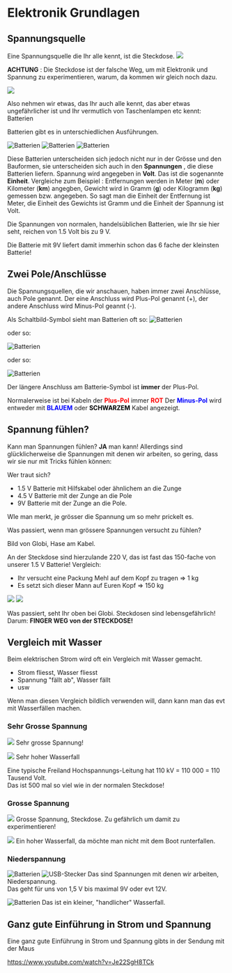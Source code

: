 # Elektronik Grundlagen

## Spannungsquelle 

Eine Spannungsquelle die Ihr alle kennt, ist die Steckdose.
 ![](pics/Steckdose-Schweiz.jpeg) 

__ACHTUNG__ : Die Steckdose ist der falsche Weg, um mit Elektronik und Spannung zu experimentieren, warum, da kommen wir gleich noch dazu.

![](pics/Steckdose-Schweiz_Nein.jpeg) 


Also nehmen wir etwas, das Ihr auch alle kennt, das aber etwas ungefährlicher ist und Ihr vermutlich von Taschenlampen etc kennt: Batterien

Batterien gibt es in unterschiedlichen Ausführungen.

![Batterien ](pics/Batterien_Versch.png)
![Batterien ](pics/Batterie_4.5.png)  ![Batterien ](pics/Batterie_knopfzellen.jpg)


Diese Batterien unterscheiden sich jedoch nicht nur in der Grösse und den Bauformen, sie unterscheiden sich auch in den __Spannungen__ , die diese Batterien liefern.
Spannung wird angegeben in __Volt__. 
Das ist die sogenannte __Einheit__.
Vergleiche zum Beispiel : Entfernungen werden in Meter (__m__) oder Kilometer (__km__) angegben, Gewicht wird in Gramm (__g__) oder Kilogramm (__kg__) gemessen bzw. angegeben.
So sagt man die Einheit der Entfernung ist Meter, die Einheit des Gewichts ist Gramm und die Einheit der Spannung ist Volt. 

Die Spannungen von normalen, handelsüblichen Batterien, wie Ihr sie hier seht, reichen von 1.5 Volt bis zu 9 V.

Die Batterie mit 9V liefert damit immerhin schon das 6 fache der kleinsten Batterie!

## Zwei Pole/Anschlüsse

Die Spannungsquellen, die wir anschauen, haben immer zwei Anschlüsse, auch Pole genannt.
Der eine Anschluss wird Plus-Pol genannt (+), der andere Anschluss wird Minus-Pol geannt (-).

Als Schaltbild-Symbol sieht man Batterien oft so:
![Batterien ](pics/Batterie_Symbol.gif)

oder so:
 
![Batterien ](pics/Batterie_Symbol2.gif)

oder so:

![Batterien ](pics/Batterie_Symbol3.gif)

Der längere Anschluss am Batterie-Symbol ist __immer__ der Plus-Pol.

Normalerweise ist bei Kabeln der <font color="RED"> __Plus-Pol__ </font> immer  <font color="RED"> __ROT__ </font>
Der <font color="BLUE"> __Minus-Pol__ </font> wird entweder mit <font color="BLUE"> __BLAUEM__ </font> oder <font color="BLACK"> __SCHWARZEM__ </font> Kabel angezeigt.


## Spannung fühlen?
 
 Kann man Spannungen fühlen?
 __JA__ man kann!
 Allerdings sind glücklicherweise die Spannungen mit denen wir arbeiten, so gering, dass wir sie nur mit Tricks fühlen können:
 
 Wer traut sich?
 
 - 1.5 V Batterie mit Hilfskabel oder ähnlichem an die Zunge
 - 4.5 V Batterie mit der Zunge an die Pole
 - 9V Batterie mit der Zunge an die Pole.
 
 WIe man merkt, je grösser die Spannung um so mehr prickelt es.
 
 Was passiert, wenn man grössere Spannungen versucht zu fühlen?
 
 Bild von Globi, Hase am Kabel.
 
 An der Steckdose sind hierzulande 220 V, das ist fast das 150-fache von unserer 1.5 V Batterie!
 Vergleich: 
 - Ihr versucht eine Packung Mehl auf dem Kopf zu tragen => 1 kg
 - Es setzt sich dieser Mann auf Euren Kopf => 150 kg
 
 ![](pics/Mehl_1kg.jpg)   ![](pics/Sumo-Ringer.png) 
 
 Was passiert, seht Ihr oben bei Globi. Steckdosen sind lebensgefährlich!  
 Darum: __FINGER WEG von der STECKDOSE!__
 
## Vergleich mit Wasser

Beim elektrischen Strom wird oft ein Vergleich mit Wasser gemacht.

- Strom fliesst, Wasser fliesst
- Spannung "fällt ab", Wasser fällt
- usw


Wenn man diesen Vergleich bildlich verwenden will, dann kann man das evt mit Wasserfällen machen.

### Sehr Grosse Spannung

 ![](pics/Hochspannungsleitung.gif) 
  Sehr grosse Spannung!
 
 ![](pics/wasserfall_gross.jpg) 
 Sehr hoher Wasserfall 
 
 
 Eine typische Freiland Hochspannungs-Leitung hat 110 kV = 110 000 = 110 Tausend Volt.  
 Das ist 500 mal so viel wie in der normalen Steckdose! 
 
 
 
### Grosse Spannung

 ![](pics/Steckdose-Schweiz.jpeg) 
 Grosse Spannung, Steckdose. Zu gefährlich um damit zu experimentieren!
 
 ![](pics/Wasserfall_Mittel.jpeg) 
Ein hoher Wasserfall, da möchte man nicht mit dem Boot runterfallen.


### Niederspannung

![Batterien ](pics/Batterie_4.5.png) ![USB-Stecker ](pics/usb_a_stecker.jpg)
Das sind Spannungen mit denen wir arbeiten, Niederspannung.  
Das geht für uns von 1,5 V bis maximal 9V oder evt 12V.

![Batterien ](pics/Wasserfall_Klein.jpeg)
Das ist ein kleiner, "handlicher" Wasserfall. 


## Ganz gute Einführung in Strom und Spannung 

Eine ganz gute Einführung in Strom und Spannung gibts in der Sendung mit der Maus

https://www.youtube.com/watch?v=Je22SgH8TCk


